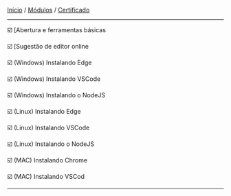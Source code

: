 [Início](https://github.com/Thalyalm/rocketseat-trilha-fundamentar) /
[Módulos](https://github.com/Thalyalm/rocketseat-trilha-fundamentar/tree/main/modulos) /
[Certificado](https://github.com/Thalyalm/rocketseat-trilha-fundamentar/tree/main/certificado)

---

:ballot_box_with_check: [Abertura e ferramentas básicas

:ballot_box_with_check: [Sugestão de editor online

:ballot_box_with_check: (Windows) Instalando Edge

:ballot_box_with_check: (Windows) Instalando VSCode

:ballot_box_with_check: (Windows) Instalando o NodeJS

:ballot_box_with_check: (Linux) Instalando Edge

:ballot_box_with_check: (Linux) Instalando VSCode

:ballot_box_with_check: (Linux) Instalando o NodeJS

:ballot_box_with_check: (MAC) Instalando Chrome

:ballot_box_with_check: (MAC) Instalando VSCod

---